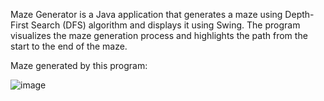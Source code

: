 Maze Generator is a Java application that generates a maze using Depth-First Search (DFS) algorithm and displays it using Swing. The program visualizes the maze generation process and highlights the path from the start to the end of the maze.

Maze generated by this program:

![image](https://github.com/Pioter1290/MazeGenerator/assets/130219773/82495932-f0e6-4b47-ad06-df973138a316)
